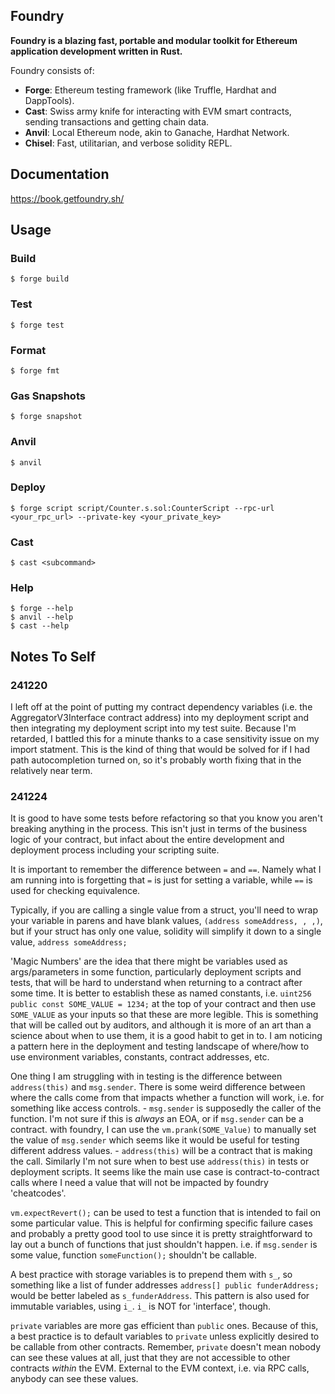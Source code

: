 ## Foundry

**Foundry is a blazing fast, portable and modular toolkit for Ethereum application development written in Rust.**

Foundry consists of:

- **Forge**: Ethereum testing framework (like Truffle, Hardhat and DappTools).
- **Cast**: Swiss army knife for interacting with EVM smart contracts, sending transactions and getting chain data.
- **Anvil**: Local Ethereum node, akin to Ganache, Hardhat Network.
- **Chisel**: Fast, utilitarian, and verbose solidity REPL.

## Documentation

https://book.getfoundry.sh/

## Usage

### Build

```shell
$ forge build
```

### Test

```shell
$ forge test
```

### Format

```shell
$ forge fmt
```

### Gas Snapshots

```shell
$ forge snapshot
```

### Anvil

```shell
$ anvil
```

### Deploy

```shell
$ forge script script/Counter.s.sol:CounterScript --rpc-url <your_rpc_url> --private-key <your_private_key>
```

### Cast

```shell
$ cast <subcommand>
```

### Help

```shell
$ forge --help
$ anvil --help
$ cast --help
```

## Notes To Self

### 241220

I left off at the point of putting my contract dependency variables (i.e. the AggregatorV3Interface contract address) into my deployment script and then integrating my deployment script into my test suite. Because I'm retarded, I battled this for a minute thanks to a case sensitivity issue on my import statment. This is the kind of thing that would be solved for if I had path autocompletion turned on, so it's probably worth fixing that in the relatively near term.

### 241224

It is good to have some tests before refactoring so that you know you aren't breaking anything in the process. This isn't just in terms of the business logic of your contract, but infact about the entire development and deployment process including your scripting suite.

It is important to remember the difference between `=` and `==`. Namely what I am running into is forgetting that `=` is just for setting a variable, while `==` is used for checking equivalence.

Typically, if you are calling a single value from a struct, you'll need to wrap your variable in parens and have blank values, `(address someAddress, , ,)`, but if your struct has only one value, solidity will simplify it down to a single value, `address someAddress;`

'Magic Numbers' are the idea that there might be variables used as args/parameters in some function, particularly deployment scripts and tests, that will be hard to understand when returning to a contract after some time. It is better to establish these as named constants, i.e. `uint256 public const SOME_VALUE = 1234;` at the top of your contract and then use `SOME_VALUE` as your inputs so that these are more legible. This is something that will be called out by auditors, and although it is more of an art than a science about when to use them, it is a good habit to get in to. I am noticing a pattern here in the deployment and testing landscape of where/how to use environment variables, constants, contract addresses, etc.

One thing I am struggling with in testing is the difference between `address(this)` and `msg.sender`. There is some weird difference between where the calls come from that impacts whether a function will work, i.e. for something like access controls. - `msg.sender` is supposedly the caller of the function. I'm not sure if this is _always_ an EOA, or if `msg.sender` can be a contract. with foundry, I can use the `vm.prank(SOME_Value)` to manually set the value of `msg.sender` which seems like it would be useful for testing different address values. - `address(this)` will be a contract that is making the call. Similarly I'm not sure when to best use `address(this)` in tests or deployment scripts. It seems like the main use case is contract-to-contract calls where I need a value that will not be impacted by foundry 'cheatcodes'.

`vm.expectRevert();` can be used to test a function that is intended to fail on some particular value. This is helpful for confirming specific failure cases and probably a pretty good tool to use since it is pretty straightforward to lay out a bunch of functions that just shouldn't happen. i.e. if `msg.sender` is some value, function `someFunction();` shouldn't be callable.

A best practice with storage variables is to prepend them with `s_`, so something like a list of funder addresses `address[] public funderAddress;` would be better labeled as `s_funderAddress`. This pattern is also used for immutable variables, using `i_`. `i_` is NOT for 'interface', though.

`private` variables are more gas efficient than `public` ones. Because of this, a best practice is to default variables to `private` unless explicitly desired to be callable from other contracts. Remember, `private` doesn't mean nobody can see these values at all, just that they are not accessible to other contracts _within_ the EVM. External to the EVM context, i.e. via RPC calls, anybody can see these values.
